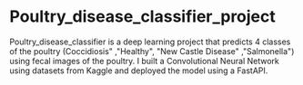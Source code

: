 # Poultry_disease_classifier_project
Poultry_disease_classifier is a deep learning project that predicts 4 classes of the poultry (Coccidiosis" ,"Healthy", "New Castle Disease" ,"Salmonella") using fecal images of the poultry. I built a Convolutional Neural Network using datasets from Kaggle and deployed the model using a FastAPI. 
